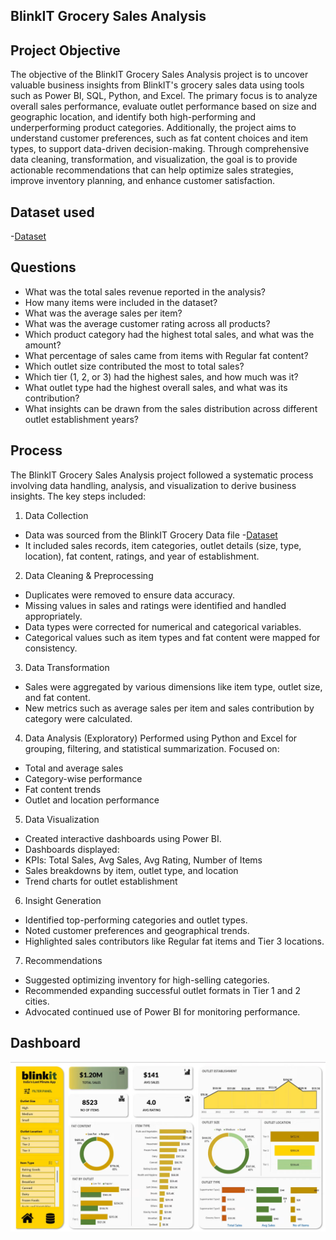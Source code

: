 ## BlinkIT Grocery Sales Analysis

## Project Objective
The objective of the BlinkIT Grocery Sales Analysis project is to uncover valuable business insights from BlinkIT's grocery sales data using tools such as Power BI, SQL, Python, and Excel. The primary focus is to analyze overall sales performance, evaluate outlet performance based on size and geographic location, and identify both high-performing and underperforming product categories. Additionally, the project aims to understand customer preferences, such as fat content choices and item types, to support data-driven decision-making. Through comprehensive data cleaning, transformation, and visualization, the goal is to provide actionable recommendations that can help optimize sales strategies, improve inventory planning, and enhance customer satisfaction.

## Dataset used
-<a href="https://github.com/Nikhil-29-11/BlinkIT-Grocery-Sales-Analysis---Project-Report/blob/main/BlinkIT%20Grocery%20Data.xlsx">Dataset</a>

## Questions 
- What was the total sales revenue reported in the analysis?
- How many items were included in the dataset?
- What was the average sales per item?
- What was the average customer rating across all products?
- Which product category had the highest total sales, and what was the amount?
- What percentage of sales came from items with Regular fat content?
- Which outlet size contributed the most to total sales?
- Which tier (1, 2, or 3) had the highest sales, and how much was it?
- What outlet type had the highest overall sales, and what was its contribution?
- What insights can be drawn from the sales distribution across different outlet establishment years?

## Process
The BlinkIT Grocery Sales Analysis project followed a systematic process involving data handling, analysis, and visualization to derive business insights. The key steps included:

1. Data Collection
- Data was sourced from the BlinkIT Grocery Data file -<a href="https://github.com/Nikhil-29-11/BlinkIT-Grocery-Sales-Analysis---Project-Report/blob/main/BlinkIT%20Grocery%20Data.xlsx">Dataset</a>
- It included sales records, item categories, outlet details (size, type, location), fat content, ratings, and year of establishment.

2. Data Cleaning & Preprocessing
- Duplicates were removed to ensure data accuracy.
- Missing values in sales and ratings were identified and handled appropriately.
- Data types were corrected for numerical and categorical variables.
- Categorical values such as item types and fat content were mapped for consistency.

3. Data Transformation
- Sales were aggregated by various dimensions like item type, outlet size, and fat content.
- New metrics such as average sales per item and sales contribution by category were calculated.

4. Data Analysis (Exploratory)
Performed using Python and Excel for grouping, filtering, and statistical summarization.
Focused on:
- Total and average sales
- Category-wise performance
- Fat content trends
- Outlet and location performance

5. Data Visualization
- Created interactive dashboards using Power BI.
- Dashboards displayed:
- KPIs: Total Sales, Avg Sales, Avg Rating, Number of Items
- Sales breakdowns by item, outlet type, and location
- Trend charts for outlet establishment

6. Insight Generation
- Identified top-performing categories and outlet types.
- Noted customer preferences and geographical trends.
- Highlighted sales contributors like Regular fat items and Tier 3 locations.

7. Recommendations
- Suggested optimizing inventory for high-selling categories.
- Recommended expanding successful outlet formats in Tier 1 and 2 cities.
- Advocated continued use of Power BI for monitoring performance.

## Dashboard

![BlinkIT Grocery](https://github.com/Nikhil-29-11/BlinkIT-Grocery-Sales-Analysis---Project-Report/blob/main/%7BD24B6122-88D2-4EBB-AC5D-E9702575D56C%7D.png)
